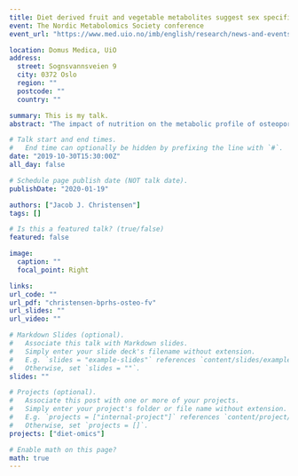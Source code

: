 ```yaml
---
title: Diet derived fruit and vegetable metabolites suggest sex specific mechanisms conferring protection against osteoporosis in humans
event: The Nordic Metabolomics Society conference
event_url: "https://www.med.uio.no/imb/english/research/news-and-events/events/conferences/2019/throne-holst-symposium.html"

location: Domus Medica, UiO
address:
  street: Sognsvannsveien 9
  city: 0372 Oslo
  region: ""
  postcode: ""
  country: ""

summary: This is my talk.
abstract: "The impact of nutrition on the metabolic profile of osteoporosis is incompletely characterized. The objective of this cross-sectional study was to detangle the association of fruit and vegetable (FV) intakes with osteoporosis prevalence. Dietary, anthropometric and blood plasma metabolite data were examined from the Boston Puerto Rican Osteoporosis Study, a cohort of 600 individuals (age 46-79yr). High FV intake was protective against osteoporosis prevalence (Odds Ratio=0.73; 95% CI = 0.57, 0.94; P=0.013). Associations of 525 plasma metabolites were assessed with fruit and vegetable intake, and separately with osteoporosis status. Several biological processes affiliated with the FV-associating metabolites, including caffeine metabolism, carnitines and fatty acids, and glycerophospholipids. For osteoporosis-associated metabolites, important processes were steroid hormone biosynthesis in women, and branched-chain amino acid metabolism in men. In all instances, the metabolite patterns differed greatly between sexes, arguing for a stratified nutrition approach in recommending FV intakes to improve bone health. Factors derived from principal components analysis of the FV intakes were correlated with the osteoporosis-associated metabolites, with high intake of dark leafy greens and berries/melons appearing protective in both sexes. These data warrant investigation into whether increasing intakes of dark leafy greens, berries and melons causally affect bone turnover and BMD among adults at risk for osteoporosis via sex-specific metabolic pathways, and how gene-diet interactions alter these sex-specific metabolomic-osteoporosis links."

# Talk start and end times.
#   End time can optionally be hidden by prefixing the line with `#`.
date: "2019-10-30T15:30:00Z"
all_day: false

# Schedule page publish date (NOT talk date).
publishDate: "2020-01-19"

authors: ["Jacob J. Christensen"]
tags: []

# Is this a featured talk? (true/false)
featured: false

image:
  caption: ""
  focal_point: Right

links:
url_code: ""
url_pdf: "christensen-bprhs-osteo-fv"
url_slides: ""
url_video: ""

# Markdown Slides (optional).
#   Associate this talk with Markdown slides.
#   Simply enter your slide deck's filename without extension.
#   E.g. `slides = "example-slides"` references `content/slides/example-slides.md`.
#   Otherwise, set `slides = ""`.
slides: ""

# Projects (optional).
#   Associate this post with one or more of your projects.
#   Simply enter your project's folder or file name without extension.
#   E.g. `projects = ["internal-project"]` references `content/project/deep-learning/index.md`.
#   Otherwise, set `projects = []`.
projects: ["diet-omics"]

# Enable math on this page?
math: true
---
```


